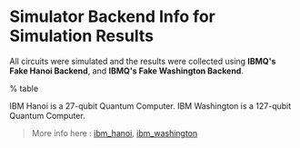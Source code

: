 # Simulator Backend Info for Simulation Results

All circuits were simulated and the results were collected using **IBMQ's Fake Hanoi Backend**, and **IBMQ's Fake Washington Backend**.

% table

IBM Hanoi is a 27-qubit Quantum Computer.
IBM Washington is a 127-qubit Quantum Computer.

> More info here : [ibm_hanoi](https://quantum-computing.ibm.com/services/resources?tab=systems&limit=50&system=ibm_hanoi), [ibm_washington](https://quantum-computing.ibm.com/services/resources?tab=systems&order=qubits+DESC&system=ibm_washington)
